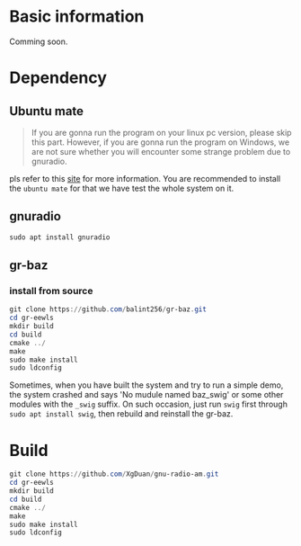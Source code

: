 # Basic information
Comming soon.

# Dependency

## Ubuntu mate
> If you are gonna run the program on your linux pc version, please skip this part.
However, if you are gonna run the program on Windows, we are not sure whether you will encounter some strange problem due to gnuradio.

pls refer to this [site](https://www.raspberrypi.org/downloads/) for more information. You are recommended to install the `ubuntu mate` for that we have test the whole system on it.

## gnuradio
```powershell
sudo apt install gnuradio
```

## gr-baz

### install from source
```powershell
git clone https://github.com/balint256/gr-baz.git
cd gr-eewls
mkdir build
cd build
cmake ../
make
sudo make install
sudo ldconfig
```
Sometimes, when you have built the system and try to run a simple demo, the system crashed and says 'No mudule named baz_swig' or some other modules with the `_swig` suffix. On such occasion, just run `swig` first through `sudo apt install swig`, then rebuild and reinstall the gr-baz.

# Build

```powershell
git clone https://github.com/XgDuan/gnu-radio-am.git
cd gr-eewls
mkdir build
cd build
cmake ../
make
sudo make install
sudo ldconfig
```